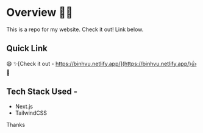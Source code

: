 # Overview 👨‍💻
This is a repo for my website. Check it out! Link below. 

## Quick Link
😄 ✨[Check it out - https://binhvu.netlify.app/](https://binhvu.netlify.app/)👍 🎉



## Tech Stack Used - 
- Next.js
- TailwindCSS

Thanks








